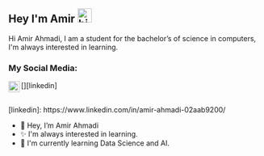 ## Hey I'm Amir <img src="https://user-images.githubusercontent.com/1303154/88677602-1635ba80-d120-11ea-84d8-d263ba5fc3c0.gif" width="28px" alt="hi">

Hi Amir Ahmadi, I am a student for the bachelor’s of science in computers, I'm always interested in learning.

### My Social Media:
[<img align="left" alt="holisitc_developer | LinkedIn" width="22px" src="https://cdn.jsdelivr.net/npm/simple-icons@v3/icons/linkedin.svg" />][linkedin]

<br />
[linkedin]: https://www.linkedin.com/in/amir-ahmadi-02aab9200/


- 👋 Hey, I’m Amir Ahmadi
- ✨ I'm always interested in learning.
- 🌱 I'm currently learning Data Science and AI.
